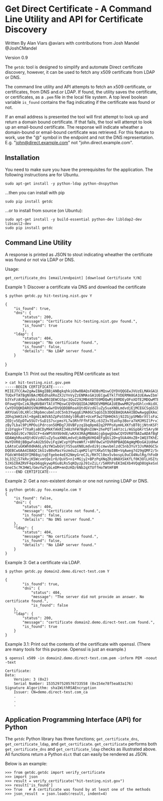 Get Direct Certificate - A Command Line Utility and API for Certificate Discovery
=================================================================================

Written By Alan Viars @aviars with contributions from Josh Mandel @JoshCMandel 

Version 0.9

The `getdc` tool is designed to simplify and automate Direct certificate
discovery, however, it can be used to fetch any x509 certificate from LDAP
or DNS.

The command line utility and API attempts to fetch an x509 
certificate, or certificates, from DNS and.or LDAP.  If found, the utility
saves the certificate, or certificates, as a `.pem` file in the local file system.
A top level boolean variable `is_found` contains the flag indicating if the
certificate was found or not.

If an email address is presented the tool will first attempt to look up and
return a domain bound certificate.  If that fails, the tool will attempt to
look up an email-bound certificate. The response will indicate wheather a domain-bound
or email-bound certificate was retrieved. For this feature to work, use the "@" symbol
in the endpoint and not the DNS representation.  E.g. "john@direct.example.com"
not "john.direct.example.com".


Installation
------------

You need to make sure you have the prerequisites for the application. The following instructions are for Ubuntu.

    sudo apt-get install -y python-ldap python-dnspython
    
...then you can install with pip
    
    sudo pip install getdc
    
...or to install from source (on Ubuntu):


    sudo apt-get install -y build-essential python-dev libldap2-dev libsasl2-dev
    sudo pip install getdc
  


Command Line Utility
--------------------

A response is printed as JSON to stout indicating wheather the certificate was found or
not via LDAP or DNS.

Usage:
    
    
    get_certificate_dns [email/endpoint] [download Certificate Y/N]

Example 1: Discover a certificate via DNS and download the certificate

    $ python getdc.py hit-testing.nist.gov Y
    
    {
        "is_found": true,
        "dns": {
            "status": 200, 
            "message": "Certificate hit-testing.nist.gov found.", 
            "is_found": true
            }, 
        "ldap": {
            "status": 404, 
            "message": "No certificate found.", 
            "is_found": false, 
            "details": "No LDAP server found."
        }
   }

Example 1.1: Print out the resulting PEM certificate as text

    > cat hit-testing.nist.gov.pem
    -----BEGIN CERTIFICATE-----
    MIIEJTCCAw2gAwIBAgIBBjANBgkqhkiG9w0BAQsFADBsMQswCQYDVQQGEwJVUzELMAkGA1UECAwC
    TUQxFTATBgNVBAcMDEdhaXRoZXJzYnVyZzENMAsGA1UECgwETklTVDERMA8GA1UEAwwIbmlzdC5n
    b3YxFzAVBgkqhkiG9w0BCQEWCG5pc3QuZ292MB4XDTE0MDQwMjE0MDEyOFoXDTE2MDQwMTE0MDEy
    OFowgYQxCzAJBgNVBAYTAlVTMQswCQYDVQQIDAJNRDEVMBMGA1UEBwwMR2FpdGhlcnNidXJnMQ0w
    CwYDVQQKDAROSVNUMR0wGwYDVQQDDBRoaXQtdGVzdGluZy5uaXN0LmdvdjEjMCEGCSqGSIb3DQEJ
    ARYUaGl0LXRlc3RpbmcubmlzdC5nb3YwggEiMA0GCSqGSIb3DQEBAQUAA4IBDwAwggEKAoIBAQDQ
    2Dhq3mH3zkl+8gmELWdVA5ZpPoSS0dyl0RuBt+UceP3w2fQHHOkSj92ZGjpSMWbrXtlsFa2daVGZ
    2EDjv5EpDTw55U7rSuD1S7scpmsYL7w3RhfFfhF2KLc63Z3v7EaVhp3Bora7kMJMSIlPrvIuQFTA
    zBy7Lbal9PiMPOuiPdrcon5OMDg7JOVBFyzq1bq0pm82q2PPPoXymHLXKfsBT0jjNtnKSFSJe12n
    2ibYqgk+T7XaRjaBCDyMkKfAkRI348zhFW7BgRnIUW+2hePQTleAYzci/AGSpbKrt5Ary9PDYCBC
    WHvbQdi9Cv7BGSCF+4xWPS9X9b9dE/wKX43RAgMBAAGjgbgwgbUwCQYDVR0TBAIwADAfBgNVHREE
    GDAWghRoaXQtdGVzdGluZy5uaXN0LmdvdjAdBgNVHQ4EFgQUi2D+g5UA4HxZB+1WQ3TKhE26cEUw
    HwYDVR0jBBgwFoAU2b5OviFqiWCvpYQPeeWHf/+8RF0wCwYDVR0PBAQDAgWgMDoGA1UdHwQzMDEw
    L6AtoCuGKWh0dHA6Ly9zYW1wbGVjYS5uaXN0Lmdvdi9jcmwvbmlzdC5nb3YuY3JsMA0GCSqGSIb3
    DQEBCwUAA4IBAQC1kG1vB0xMasYozmduZiqmM2lqYtXKw5t9pIBB+VqAweg7d29gQMF2/5c6ZKRZ
    FGdcWY04EOYIM88qitqEfgebe4eEX2NmyGreCJL/RH7Cl0ex5vbospL0uCO4NulRg/hFoOKOEkFD
    bL33Zj57kRvjK5WcvmtQe1rO/QuV5+n1+MGjy2+BPzPqXNqZRz8N8XSkKfLf0K3OlLHSItgCrvWo
    5JXGI0AZRVF4qxb6qgkywpRGu8LRs5qKQyzpJ91vZiLr/5ARhPsEKImEXb4VQqD8UgkeSxUHnyQV
    GneC5c7K3HW1/GmvYwTybLeDM+mnDzKD/6Nb2qXTUffHoTWtHF8M
    -----END CERTIFICATE---- 

Example 2: Get a non-existent domain or one not running LDAP or DNS.


    $ python getdc.py foo.example.com Y
    {
        "is_found": false, 
        "dns": {
            "status": 404, 
            "message": "Certificate not found.", 
            "is_found": false, 
            "details": "No DNS server found."
        }, 
        "ldap": {
            "status": 404, 
            "message": "No certificate found.", 
            "is_found": false, 
            "details": "No LDAP server found."
        }
    }

Example 3: Get a certificate via LDAP.

    $ python getdc.py domain2.demo.direct-test.com Y
    
    {
            "is_found": true, 
            "dns": {
                "status": 404, 
                "message": "The server did not provide an answer. No certificate found.", 
                "is_found": false
        }, 
        "ldap": {
            "status": 200, 
            "message": "certificate domain2.demo.direct-test.com found.", 
            "is_found": true
        }
    }

Example 3.1: Print out the contents of the certificate with openssl. (There are many tools for this purpose. Openssl is just an example.)

    $ openssl x509 -in domain2.demo.direct-test.com.pem -inform PEM -noout -text

    Certificate:
    Data:
        Version: 3 (0x2)
        Serial Number: 1535297520576733558 (0x154e78f5ea83a176)
    Signature Algorithm: sha1WithRSAEncryption
        Issuer: CN=demo.direct-test.com_ca
        .
        .
        .



Application Programming Interface (API) for Python
--------------------------------------------------

The `getdc` Python library has three functions; `get_certificate_dns`,
`get_certificate_ldap`, and `get_certificate`.  `get_certificate` performs both
`get_certificate_dns` and `get_certificate_ldap` checks as illustrated above. All functions
return a Python `dict` that can easily be rendered as JSON.


Below is an example: 


    >>> from getdc.getdc import verify_certificate
    >>> import json
    >>> result = verify_certificate("hit-testing.nist.gov")
    >>> result['is_found']
    >>> True   # A certificate was found by at least one of the methods
    >>> json_result  = json.loads(result, indent=4)
